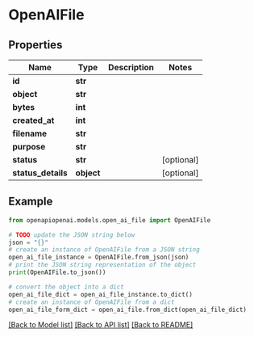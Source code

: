 # OpenAIFile


## Properties

Name | Type | Description | Notes
------------ | ------------- | ------------- | -------------
**id** | **str** |  | 
**object** | **str** |  | 
**bytes** | **int** |  | 
**created_at** | **int** |  | 
**filename** | **str** |  | 
**purpose** | **str** |  | 
**status** | **str** |  | [optional] 
**status_details** | **object** |  | [optional] 

## Example

```python
from openapiopenai.models.open_ai_file import OpenAIFile

# TODO update the JSON string below
json = "{}"
# create an instance of OpenAIFile from a JSON string
open_ai_file_instance = OpenAIFile.from_json(json)
# print the JSON string representation of the object
print(OpenAIFile.to_json())

# convert the object into a dict
open_ai_file_dict = open_ai_file_instance.to_dict()
# create an instance of OpenAIFile from a dict
open_ai_file_form_dict = open_ai_file.from_dict(open_ai_file_dict)
```
[[Back to Model list]](../README.md#documentation-for-models) [[Back to API list]](../README.md#documentation-for-api-endpoints) [[Back to README]](../README.md)


